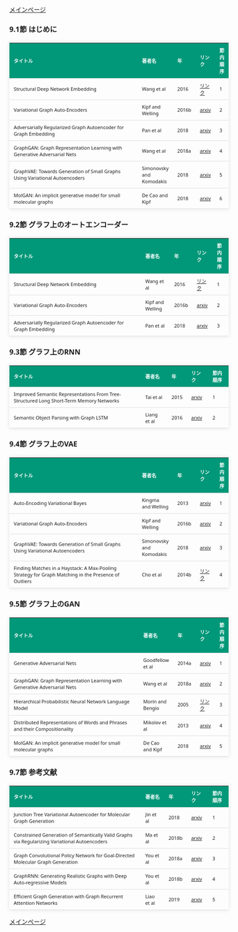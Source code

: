 
<html lang="ja">
<head>
<meta charset="UTF-8">
<title>参考文献リスト</title>
<link rel="stylesheet" type="text/css" href="https://cdn.datatables.net/1.10.24/css/jquery.dataTables.css">
<script type="text/javascript" src="https://code.jquery.com/jquery-3.5.1.js"></script>
<script type="text/javascript" src="https://cdn.datatables.net/1.10.24/js/jquery.dataTables.js"></script>
<style>
    body {
        font-family: 'Verdana', 'Segoe UI', Tahoma, Geneva, Verdana, sans-serif;
    }
    h2 {
        color: #333;
    }
    table {
        width: 100%;
        max-width: 100%;
        border-collapse: collapse;
        margin-top: 20px;
        box-shadow: 0 0 10px rgba(0, 0, 0, 0.1);
    }
    th, td {
        padding: 8px 10px;
        text-align: left;
        border-bottom: 1px solid #ddd;
        font-size: 11px;
    }
    th {
        background-color: #009879;
        color: #ffffff;
    }
    tr:hover {
        background-color: #f5f5f5;
    }
    /* 1番目の列の幅を60%に設定 */
    table.display td:nth-child(1),
    table.display th:nth-child(1) {
        width: 60%;
    }

    /* 2番目の列の幅を25%に設定 */
    table.display td:nth-child(2),
    table.display th:nth-child(2) {
        width: 25%;
    }
</style>
</head>
<body>

<a href="../">メインページ</a>

<h3>9.1節 はじめに</h3>
<table class="dataframe display">
  <thead>
    <tr style="text-align: right;">
      <th>タイトル</th>
      <th>著者名</th>
      <th>年</th>
      <th>リンク</th>
      <th>節内順序</th>
    </tr>
  </thead>
  <tbody>
    <tr>
      <td>Structural Deep Network Embedding</td>
      <td>Wang et al</td>
      <td>2016</td>
      <td><a href="https://dl.acm.org/doi/10.1145/2939672.2939753" target="_blank">リンク</a></td>
      <td>1</td>
    </tr>
    <tr>
      <td>Variational Graph Auto-Encoders</td>
      <td>Kipf and Welling</td>
      <td>2016b</td>
      <td><a href="https://arxiv.org/abs/1611.07308" target="_blank">arxiv</a></td>
      <td>2</td>
    </tr>
    <tr>
      <td>Adversarially Regularized Graph Autoencoder for Graph Embedding</td>
      <td>Pan et al</td>
      <td>2018</td>
      <td><a href="https://arxiv.org/abs/1802.04407" target="_blank">arxiv</a></td>
      <td>3</td>
    </tr>
    <tr>
      <td>GraphGAN: Graph Representation Learning with Generative Adversarial Nets</td>
      <td>Wang et al</td>
      <td>2018a</td>
      <td><a href="https://arxiv.org/abs/1711.08267" target="_blank">arxiv</a></td>
      <td>4</td>
    </tr>
    <tr>
      <td>GraphVAE: Towards Generation of Small Graphs Using Variational Autoencoders</td>
      <td>Simonovsky and Komodakis</td>
      <td>2018</td>
      <td><a href="https://arxiv.org/abs/1802.03480" target="_blank">arxiv</a></td>
      <td>5</td>
    </tr>
    <tr>
      <td>MolGAN: An implicit generative model for small molecular graphs</td>
      <td>De Cao and Kipf</td>
      <td>2018</td>
      <td><a href="https://arxiv.org/abs/1805.11973" target="_blank">arxiv</a></td>
      <td>6</td>
    </tr>
  </tbody>
</table>
<h3>9.2節 グラフ上のオートエンコーダー</h3>
<table class="dataframe display">
  <thead>
    <tr style="text-align: right;">
      <th>タイトル</th>
      <th>著者名</th>
      <th>年</th>
      <th>リンク</th>
      <th>節内順序</th>
    </tr>
  </thead>
  <tbody>
    <tr>
      <td>Structural Deep Network Embedding</td>
      <td>Wang et al</td>
      <td>2016</td>
      <td><a href="https://dl.acm.org/doi/10.1145/2939672.2939753" target="_blank">リンク</a></td>
      <td>1</td>
    </tr>
    <tr>
      <td>Variational Graph Auto-Encoders</td>
      <td>Kipf and Welling</td>
      <td>2016b</td>
      <td><a href="https://arxiv.org/abs/1611.07308" target="_blank">arxiv</a></td>
      <td>2</td>
    </tr>
    <tr>
      <td>Adversarially Regularized Graph Autoencoder for Graph Embedding</td>
      <td>Pan et al</td>
      <td>2018</td>
      <td><a href="https://arxiv.org/abs/1802.04407" target="_blank">arxiv</a></td>
      <td>3</td>
    </tr>
  </tbody>
</table>
<h3>9.3節 グラフ上のRNN</h3>
<table class="dataframe display">
  <thead>
    <tr style="text-align: right;">
      <th>タイトル</th>
      <th>著者名</th>
      <th>年</th>
      <th>リンク</th>
      <th>節内順序</th>
    </tr>
  </thead>
  <tbody>
    <tr>
      <td>Improved Semantic Representations From Tree-Structured Long Short-Term Memory Networks</td>
      <td>Tai et al</td>
      <td>2015</td>
      <td><a href="https://arxiv.org/abs/1503.00075" target="_blank">arxiv</a></td>
      <td>1</td>
    </tr>
    <tr>
      <td>Semantic Object Parsing with Graph LSTM</td>
      <td>Liang et al</td>
      <td>2016</td>
      <td><a href="https://arxiv.org/abs/1603.07063" target="_blank">arxiv</a></td>
      <td>2</td>
    </tr>
  </tbody>
</table>
<h3>9.4節 グラフ上のVAE</h3>
<table class="dataframe display">
  <thead>
    <tr style="text-align: right;">
      <th>タイトル</th>
      <th>著者名</th>
      <th>年</th>
      <th>リンク</th>
      <th>節内順序</th>
    </tr>
  </thead>
  <tbody>
    <tr>
      <td>Auto-Encoding Variational Bayes</td>
      <td>Kingma and Welling</td>
      <td>2013</td>
      <td><a href="https://arxiv.org/abs/1312.6114" target="_blank">arxiv</a></td>
      <td>1</td>
    </tr>
    <tr>
      <td>Variational Graph Auto-Encoders</td>
      <td>Kipf and Welling</td>
      <td>2016b</td>
      <td><a href="https://arxiv.org/abs/1611.07308" target="_blank">arxiv</a></td>
      <td>2</td>
    </tr>
    <tr>
      <td>GraphVAE: Towards Generation of Small Graphs Using Variational Autoencoders</td>
      <td>Simonovsky and Komodakis</td>
      <td>2018</td>
      <td><a href="https://arxiv.org/abs/1802.03480" target="_blank">arxiv</a></td>
      <td>3</td>
    </tr>
    <tr>
      <td>Finding Matches in a Haystack: A Max-Pooling Strategy for Graph Matching in the Presence of Outliers</td>
      <td>Cho et al</td>
      <td>2014b</td>
      <td><a href="https://inria.hal.science/hal-01053675" target="_blank">リンク</a></td>
      <td>4</td>
    </tr>
  </tbody>
</table>
<h3>9.5節 グラフ上のGAN</h3>
<table class="dataframe display">
  <thead>
    <tr style="text-align: right;">
      <th>タイトル</th>
      <th>著者名</th>
      <th>年</th>
      <th>リンク</th>
      <th>節内順序</th>
    </tr>
  </thead>
  <tbody>
    <tr>
      <td>Generative Adversarial Nets</td>
      <td>Goodfellow et al</td>
      <td>2014a</td>
      <td><a href="https://arxiv.org/abs/1406.2661" target="_blank">arxiv</a></td>
      <td>1</td>
    </tr>
    <tr>
      <td>GraphGAN: Graph Representation Learning with Generative Adversarial Nets</td>
      <td>Wang et al</td>
      <td>2018a</td>
      <td><a href="https://arxiv.org/abs/1711.08267" target="_blank">arxiv</a></td>
      <td>2</td>
    </tr>
    <tr>
      <td>Hierarchical Probabilistic Neural Network Language Model</td>
      <td>Morin and Bengio</td>
      <td>2005</td>
      <td><a href="https://proceedings.mlr.press/r5/morin05a.html" target="_blank">リンク</a></td>
      <td>3</td>
    </tr>
    <tr>
      <td>Distributed Representations of Words and Phrases and their Compositionality</td>
      <td>Mikolov et al</td>
      <td>2013</td>
      <td><a href="https://arxiv.org/abs/1310.4546" target="_blank">arxiv</a></td>
      <td>4</td>
    </tr>
    <tr>
      <td>MolGAN: An implicit generative model for small molecular graphs</td>
      <td>De Cao and Kipf</td>
      <td>2018</td>
      <td><a href="https://arxiv.org/abs/1805.11973" target="_blank">arxiv</a></td>
      <td>5</td>
    </tr>
  </tbody>
</table>
<h3>9.7節 参考文献</h3>
<table class="dataframe display">
  <thead>
    <tr style="text-align: right;">
      <th>タイトル</th>
      <th>著者名</th>
      <th>年</th>
      <th>リンク</th>
      <th>節内順序</th>
    </tr>
  </thead>
  <tbody>
    <tr>
      <td>Junction Tree Variational Autoencoder for Molecular Graph Generation</td>
      <td>Jin et al</td>
      <td>2018</td>
      <td><a href="https://arxiv.org/abs/1802.04364" target="_blank">arxiv</a></td>
      <td>1</td>
    </tr>
    <tr>
      <td>Constrained Generation of Semantically Valid Graphs via Regularizing Variational Autoencoders</td>
      <td>Ma et al</td>
      <td>2018b</td>
      <td><a href="https://arxiv.org/abs/1809.02630" target="_blank">arxiv</a></td>
      <td>2</td>
    </tr>
    <tr>
      <td>Graph Convolutional Policy Network for Goal-Directed Molecular Graph Generation</td>
      <td>You et al</td>
      <td>2018a</td>
      <td><a href="https://arxiv.org/abs/1806.02473" target="_blank">arxiv</a></td>
      <td>3</td>
    </tr>
    <tr>
      <td>GraphRNN: Generating Realistic Graphs with Deep Auto-regressive Models</td>
      <td>You et al</td>
      <td>2018b</td>
      <td><a href="https://arxiv.org/abs/1802.08773" target="_blank">arxiv</a></td>
      <td>4</td>
    </tr>
    <tr>
      <td>Efficient Graph Generation with Graph Recurrent Attention Networks</td>
      <td>Liao et al</td>
      <td>2019</td>
      <td><a href="https://arxiv.org/abs/1910.00760" target="_blank">arxiv</a></td>
      <td>5</td>
    </tr>
  </tbody>
</table>

<script>
$(document).ready(function() {
    $('.display').DataTable({
     "lengthChange": false,  // Show 10 entriesの選択機能を非表示にする
     "pageLength": 25,  // ページごとに表示する行数を20行に設定
     "info": false,  // "Showing 1 to X of Y entries" の情報テキストを非表示にする
     "order": [],
     "searching": false
    });
});
</script>

<a href="../">メインページ</a>

</body>
</html>